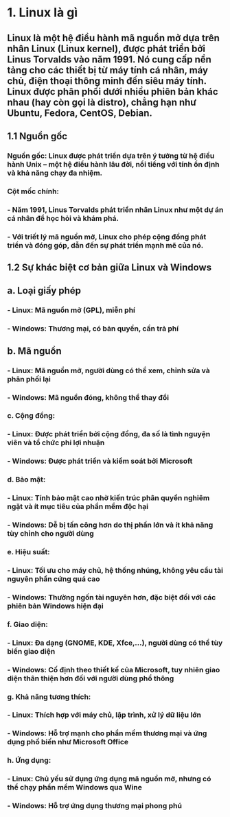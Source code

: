 # 1. Linux là gì
## Linux là một hệ điều hành mã nguồn mở dựa trên nhân Linux (Linux kernel), được phát triển bởi Linus Torvalds vào năm 1991. Nó cung cấp nền tảng cho các thiết bị từ máy tính cá nhân, máy chủ, điện thoại thông minh đến siêu máy tính. Linux được phân phối dưới nhiều phiên bản khác nhau (hay còn gọi là distro), chẳng hạn như Ubuntu, Fedora, CentOS, Debian.
## 1.1 Nguồn gốc
### Nguồn gốc: Linux được phát triển dựa trên ý tưởng từ hệ điều hành Unix – một hệ điều hành lâu đời, nổi tiếng với tính ổn định và khả năng chạy đa nhiệm.
### Cột mốc chính:
### - Năm 1991, Linus Torvalds phát triển nhân Linux như một dự án cá nhân để học hỏi và khám phá.
### - Với triết lý mã nguồn mở, Linux cho phép cộng đồng phát triển và đóng góp, dẫn đến sự phát triển mạnh mẽ của nó.
## 1.2 Sự khác biệt cơ bản giữa Linux và Windows
## a. Loại giấy phép
### - Linux: Mã nguồn mở (GPL), miễn phí
### - Windows: Thương mại, có bản quyền, cần trả phí
## b. Mã nguồn
### - Linux: Mã nguồn mở, người dùng có thể xem, chỉnh sửa và phân phối lại
### - Windows: Mã nguồn đóng, không thể thay đổi
### c. Cộng đồng:
### - Linux: Được phát triển bởi cộng đồng, đa số là tình nguyện viên và tổ chức phi lợi nhuận
### - Windows: Được phát triển và kiểm soát bởi Microsoft
### d. Bảo mật:
### - Linux: Tính bảo mật cao nhờ kiến trúc phân quyền nghiêm ngặt và ít mục tiêu của phần mềm độc hại
### - Windows: Dễ bị tấn công hơn do thị phần lớn và ít khả năng tùy chỉnh cho người dùng
### e. Hiệu suất:
### - Linux: Tối ưu cho máy chủ, hệ thống nhúng, không yêu cầu tài nguyên phần cứng quá cao
### - Windows: Thường ngốn tài nguyên hơn, đặc biệt đối với các phiên bản Windows hiện đại
### f. Giao diện:
### - Linux: Đa dạng (GNOME, KDE, Xfce,...), người dùng có thể tùy biến giao diện
### - Windows: Cố định theo thiết kế của Microsoft, tuy nhiên giao diện thân thiện hơn đối với người dùng phổ thông
### g. Khả năng tương thích: 
### - Linux: Thích hợp với máy chủ, lập trình, xử lý dữ liệu lớn
### - Windows: Hỗ trợ mạnh cho phần mềm thương mại và ứng dụng phổ biến như Microsoft Office
### h. Ứng dụng:
### - Linux: Chủ yếu sử dụng ứng dụng mã nguồn mở, nhưng có thể chạy phần mềm Windows qua Wine
### - Windows: Hỗ trợ ứng dụng thương mại phong phú